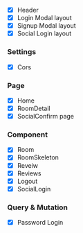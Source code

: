 - [x] Header
- [x] Login Modal layout
- [x] Signup Modal layout
- [x] Social Login layout

### Settings

- [x] Cors

### Page

- [x] Home
- [x] RoomDetail
- [x] SocialConfirm page

### Component

- [x] Room
- [x] RoomSkeleton
- [x] Reveiw
- [x] Reviews
- [x] Logout
- [x] SocialLogin

### Query & Mutation

- [x] Password Login
